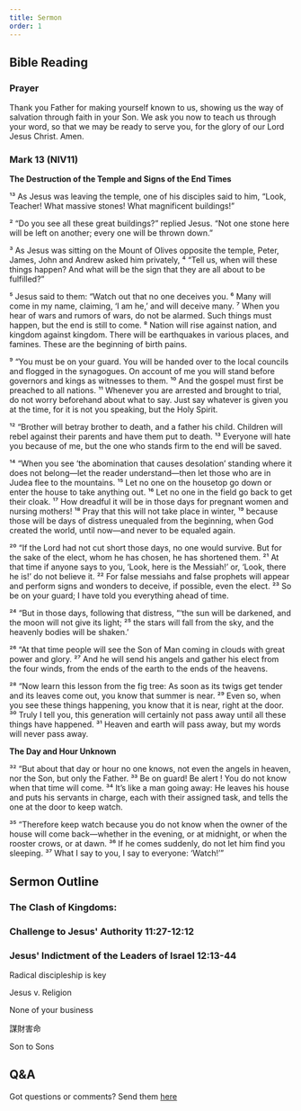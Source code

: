 ```yaml
---
title: Sermon 
order: 1
---
```


## Bible Reading

### Prayer
Thank you Father for making yourself known to us, showing us the way of salvation through faith in your Son. We ask you now to teach us through your word, so that we may be ready to serve you, for the glory of our Lord Jesus Christ. Amen. 

### Mark 13 (NIV11)

**The Destruction of the Temple and Signs of the End Times** 

¹³ As Jesus was leaving the temple, one of his disciples said to him, “Look, Teacher! What massive stones! What magnificent buildings!”

² “Do you see all these great buildings?” replied Jesus. “Not one stone here will be left on another; every one will be thrown down.”

³ As Jesus was sitting on the Mount of Olives opposite the temple, Peter, James, John and Andrew asked him privately, ⁴ “Tell us, when will these things happen? And what will be the sign that they are all about to be fulfilled?”

⁵ Jesus said to them: “Watch out that no one deceives you. ⁶ Many will come in my name, claiming, ‘I am he,’ and will deceive many. ⁷ When you hear of wars and rumors of wars, do not be alarmed. Such things must happen, but the end is still to come. ⁸ Nation will rise against nation, and kingdom against kingdom. There will be earthquakes in various places, and famines. These are the beginning of birth pains.

⁹ “You must be on your guard. You will be handed over to the local councils and flogged in the synagogues. On account of me you will stand before governors and kings as witnesses to them. ¹⁰ And the gospel must first be preached to all nations. ¹¹ Whenever you are arrested and brought to trial, do not worry beforehand about what to say. Just say whatever is given you at the time, for it is not you speaking, but the Holy Spirit.

¹² “Brother will betray brother to death, and a father his child. Children will rebel against their parents and have them put to death. ¹³ Everyone will hate you because of me, but the one who stands firm to the end will be saved.

¹⁴ “When you see ‘the abomination that causes desolation’ standing where it does not belong—let the reader understand—then let those who are in Judea flee to the mountains. ¹⁵ Let no one on the housetop go down or enter the house to take anything out. ¹⁶ Let no one in the field go back to get their cloak. ¹⁷ How dreadful it will be in those days for pregnant women and nursing mothers! ¹⁸ Pray that this will not take place in winter, ¹⁹ because those will be days of distress unequaled from the beginning, when God created the world, until now—and never to be equaled again.

²⁰ “If the Lord had not cut short those days, no one would survive. But for the sake of the elect, whom he has chosen, he has shortened them. ²¹ At that time if anyone says to you, ‘Look, here is the Messiah!’ or, ‘Look, there he is!’ do not believe it. ²² For false messiahs and false prophets will appear and perform signs and wonders to deceive, if possible, even the elect. ²³ So be on your guard; I have told you everything ahead of time.

²⁴ “But in those days, following that distress,
  “‘the sun will be darkened,
  and the moon will not give its light;
  ²⁵ the stars will fall from the sky,
 and the heavenly bodies will be shaken.’ 

²⁶ “At that time people will see the Son of Man coming in clouds with great power and glory. ²⁷ And he will send his angels and gather his elect from the four winds, from the ends of the earth to the ends of the heavens.

²⁸ “Now learn this lesson from the fig tree: As soon as its twigs get tender and its leaves come out, you know that summer is near. ²⁹ Even so, when you see these things happening, you know that it is near, right at the door. ³⁰ Truly I tell you, this generation will certainly not pass away until all these things have happened. ³¹ Heaven and earth will pass away, but my words will never pass away.

**The Day and Hour Unknown**

³² “But about that day or hour no one knows, not even the angels in heaven, nor the Son, but only the Father. ³³ Be on guard! Be alert ! You do not know when that time will come. ³⁴ It’s like a man going away: He leaves his house and puts his servants in charge, each with their assigned task, and tells the one at the door to keep watch.

³⁵ “Therefore keep watch because you do not know when the owner of the house will come back—whether in the evening, or at midnight, or when the rooster crows, or at dawn. ³⁶ If he comes suddenly, do not let him find you sleeping. ³⁷ What I say to you, I say to everyone: ‘Watch!’”


## Sermon Outline
### The Clash of Kingdoms:
### Challenge to Jesus' Authority 11:27-12:12
### Jesus' Indictment of the Leaders of Israel 12:13-44


Radical discipleship is key 

Jesus v. Religion 

None of your business 

謀財害命

Son to Sons 







## Q&A
Got questions or comments? Send them [here](https://tinyurl.com/SGHACQuestionsAnswers)
